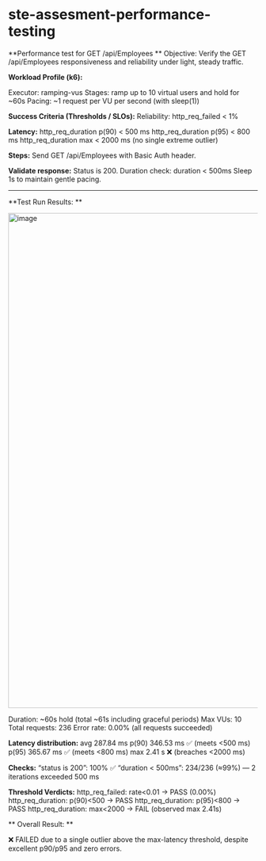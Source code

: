 # ste-assesment-performance-testing

**Performance test for GET /api/Employees
**
Objective: Verify the GET /api/Employees responsiveness and reliability under light, steady traffic.

**Workload Profile (k6):**

Executor: ramping-vus
Stages: ramp up to 10 virtual users and hold for ~60s 
Pacing: ~1 request per VU per second (with sleep(1))


**Success Criteria (Thresholds / SLOs):**
Reliability: http_req_failed < 1%

**Latency:**
http_req_duration p(90) < 500 ms
http_req_duration p(95) < 800 ms
http_req_duration max < 2000 ms (no single extreme outlier)

**Steps:**
Send GET /api/Employees with Basic Auth header.

**Validate response:**
Status is 200.
Duration check: duration < 500ms
Sleep 1s to maintain gentle pacing.

----------------------------------------------------------------------------------------------------------------------------------

**Test Run Results: **

<img width="1109" height="1000" alt="image" src="https://github.com/user-attachments/assets/ace34248-961d-4a91-8ead-29ab0bf6c6fc" />

Duration: ~60s hold (total ~61s including graceful periods)
Max VUs: 10
Total requests: 236
Error rate: 0.00% (all requests succeeded)

**Latency distribution:**
avg 287.84 ms
p(90) 346.53 ms ✅ (meets <500 ms)
p(95) 365.67 ms ✅ (meets <800 ms)
max 2.41 s ❌ (breaches <2000 ms)

**Checks:**
“status is 200”: 100% ✅
“duration < 500ms”: 234/236 (≈99%) — 2 iterations exceeded 500 ms

**Threshold Verdicts:**
http_req_failed: rate<0.01 → PASS (0.00%)
http_req_duration: p(90)<500 → PASS
http_req_duration: p(95)<800 → PASS
http_req_duration: max<2000 → FAIL (observed max 2.41s)

**
Overall Result: **

❌ FAILED due to a single outlier above the max-latency threshold, despite excellent p90/p95 and zero errors.
